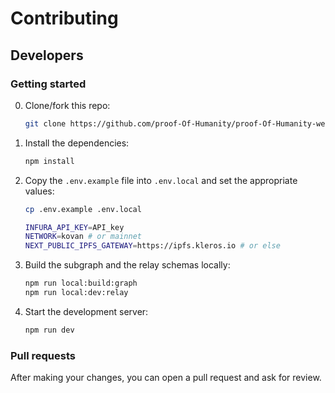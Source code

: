 # Contributing

## Developers

### Getting started

0. Clone/fork this repo:

   ```bash
   git clone https://github.com/proof-Of-Humanity/proof-Of-Humanity-web/
   ```

1. Install the dependencies:

    ```bash
    npm install
    ```

2. Copy the `.env.example` file into `.env.local` and set the appropriate values:

   ```bash
   cp .env.example .env.local
   ```

   ```bash
   INFURA_API_KEY=API_key
   NETWORK=kovan # or mainnet
   NEXT_PUBLIC_IPFS_GATEWAY=https://ipfs.kleros.io # or else
   ```

3. Build the subgraph and the relay schemas locally:

   ```bash
   npm run local:build:graph
   npm run local:dev:relay
   ```

4. Start the development server:

   ```bash
   npm run dev
   ```

### Pull requests

After making your changes, you can open a pull request and ask for review.
